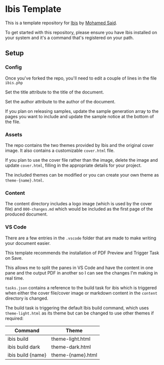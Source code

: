 # Ibis Template

This is a template repository for [Ibis](https://github.com/themsaid/ibis) by [Mohamed Said](https://twitter.com/@themsaid).

To get started with this repository, please ensure you have Ibis installed on your system and it's a command that's registered on your path.

## Setup

### Config

Once you've forked the repo, you'll need to edit a couple of lines in the file ```ibis.php```

Set the title attribute to the title of the document.

Set the author attribute to the author of the document.

If you plan on releasing samples, update the sample generation array to the pages you want to include and update the sample notice at the bottom of the file.

### Assets

The repo contains the two themes provided by Ibis and the original cover image. It also contains a customizable ```cover.html``` file.

If you plan to use the cover file rather than the image, delete the image and update ```cover.html```, filling in the appropriate details for your project.

The included themes can be modified or you can create your own theme as ```theme-{name}.html```.

### Content

The content directory includes a logo image (which is used by the cover file) and ```000-changes.md``` which would be included as the first page of the produced document.

### VS Code

There are a few entries in the ```.vscode``` folder that are made to make writing your document easier.

This template recommends the installation of PDF Preview and Trigger Task on Save.

This allows me to split the panes in VS Code and have the content in one pane and the output PDF in another so I can see the changes I'm making in real time.

```tasks.json``` contains a reference to the build task for ibis which is triggered when either the cover file/cover image or markdown content in the ```content``` directory is changed.

The build task is triggering the default Ibis build command, which uses ```theme-light.html``` as its theme but can be changed to use other themes if required:

|Command|Theme|
|---|---|
|ibis build|theme-light.html|
|ibis build dark|theme-dark.html
|ibis build {name}|theme-{name}.html|
